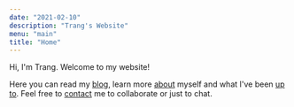 ```yaml
---
date: "2021-02-10"
description: "Trang's Website"
menu: "main"
title: "Home"
---
```


Hi, I'm Trang. Welcome to my website! 

Here you can read my [blog](/blog/), learn more [about](/about/) myself and what I've been [up to](/interests/). Feel free to [contact](/contact/) me to collaborate or just to chat.  






